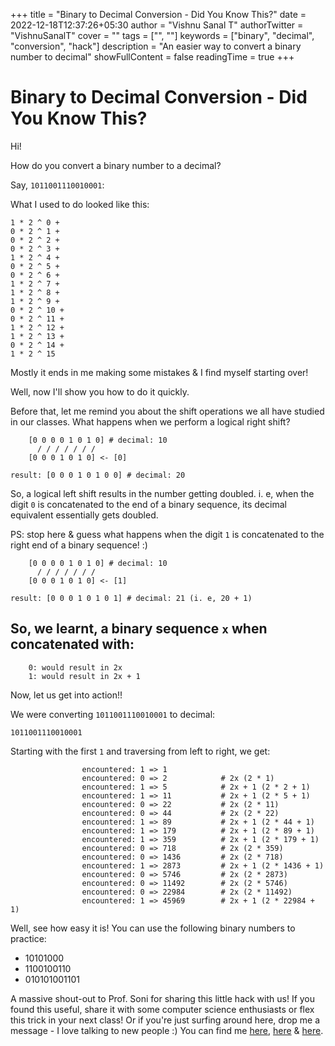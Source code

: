 +++
title = "Binary to Decimal Conversion - Did You Know This?"
date = 2022-12-18T12:37:26+05:30
author = "Vishnu Sanal T"
authorTwitter = "VishnuSanalT"
cover = ""
tags = ["", ""]
keywords = ["binary", "decimal", "conversion", "hack"]
description = "An easier way to convert a binary number to decimal"
showFullContent = false
readingTime = true
+++

# Binary to Decimal Conversion - Did You Know This?

Hi!

How do you convert a binary number to a decimal?

Say, `1011001110010001`:

What I used to do looked like this:

```
1 * 2 ^ 0 +
0 * 2 ^ 1 +
0 * 2 ^ 2 +
0 * 2 ^ 3 +
1 * 2 ^ 4 +
0 * 2 ^ 5 +
0 * 2 ^ 6 +
1 * 2 ^ 7 +
1 * 2 ^ 8 +
1 * 2 ^ 9 +
0 * 2 ^ 10 +
0 * 2 ^ 11 +
1 * 2 ^ 12 +
1 * 2 ^ 13 +
0 * 2 ^ 14 +
1 * 2 ^ 15
```

Mostly it ends in me making some mistakes & I find myself starting over!

Well, now I'll show you how to do it quickly.

Before that, let me remind you about the shift operations we all have studied in our classes. What happens when we perform a logical right shift?

```
    [0 0 0 0 1 0 1 0] # decimal: 10
      / / / / / / /
    [0 0 0 1 0 1 0] <- [0]

result: [0 0 0 1 0 1 0 0] # decimal: 20
```

So, a logical left shift results in the number getting doubled. i. e, when the digit `0` is concatenated to the end of a binary sequence, its decimal equivalent essentially gets doubled.

PS: stop here & guess what happens when the digit `1` is concatenated to the right end of a binary sequence! :)

```
    [0 0 0 0 1 0 1 0] # decimal: 10
      / / / / / / /
    [0 0 0 1 0 1 0] <- [1]

result: [0 0 0 1 0 1 0 1] # decimal: 21 (i. e, 20 + 1)
```

## So, we learnt, a binary sequence `x` when concatenated with:

```
    0: would result in 2x
    1: would result in 2x + 1
```

Now, let us get into action!!

We were converting `1011001110010001` to decimal:

`1011001110010001`

Starting with the first `1` and traversing from left to right, we get:

```                
                encountered: 1 => 1
                encountered: 0 => 2            # 2x (2 * 1)
                encountered: 1 => 5            # 2x + 1 (2 * 2 + 1)
                encountered: 1 => 11           # 2x + 1 (2 * 5 + 1)
                encountered: 0 => 22           # 2x (2 * 11)
                encountered: 0 => 44           # 2x (2 * 22)
                encountered: 1 => 89           # 2x + 1 (2 * 44 + 1)
                encountered: 1 => 179          # 2x + 1 (2 * 89 + 1)
                encountered: 1 => 359          # 2x + 1 (2 * 179 + 1)
                encountered: 0 => 718          # 2x (2 * 359)
                encountered: 0 => 1436         # 2x (2 * 718)
                encountered: 1 => 2873         # 2x + 1 (2 * 1436 + 1)
                encountered: 0 => 5746         # 2x (2 * 2873)
                encountered: 0 => 11492        # 2x (2 * 5746)
                encountered: 0 => 22984        # 2x (2 * 11492)
                encountered: 1 => 45969        # 2x + 1 (2 * 22984 + 1)
```

Well, see how easy it is! You can use the following binary numbers to practice:

  - 10101000
  - 1100100110
  - 010101001101

A massive shout-out to Prof. Soni for sharing this little hack with us! If you found this useful, share it with some computer science enthusiasts or flex this trick in your next class! Or if you're just surfing around here, drop me a message - I love talking to new people :) You can find me [here](https://github.com/VishnuSanal), [here](https://twitter.com/VishnuSanalT) & [here](https://www.linkedin.com/in/vishnu-sanal-t/).